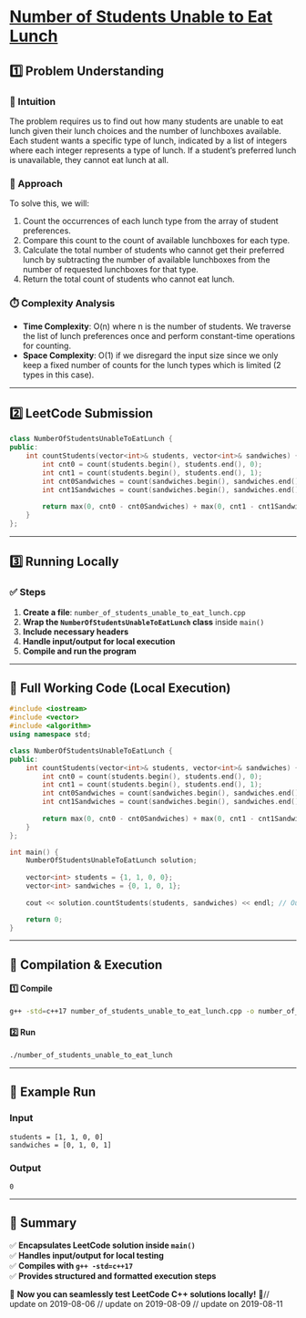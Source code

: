 # **[Number of Students Unable to Eat Lunch](https://leetcode.com/problems/number-of-students-unable-to-eat-lunch/description/)**  

## **1️⃣ Problem Understanding**  
### **📌 Intuition**  
The problem requires us to find out how many students are unable to eat lunch given their lunch choices and the number of lunchboxes available. Each student wants a specific type of lunch, indicated by a list of integers where each integer represents a type of lunch. If a student’s preferred lunch is unavailable, they cannot eat lunch at all.

### **🚀 Approach**  
To solve this, we will:
1. Count the occurrences of each lunch type from the array of student preferences.
2. Compare this count to the count of available lunchboxes for each type.
3. Calculate the total number of students who cannot get their preferred lunch by subtracting the number of available lunchboxes from the number of requested lunchboxes for that type.
4. Return the total count of students who cannot eat lunch.

### **⏱️ Complexity Analysis**  
- **Time Complexity**: O(n) where n is the number of students. We traverse the list of lunch preferences once and perform constant-time operations for counting.
- **Space Complexity**: O(1) if we disregard the input size since we only keep a fixed number of counts for the lunch types which is limited (2 types in this case).

---  

## **2️⃣ LeetCode Submission**  
```cpp
class NumberOfStudentsUnableToEatLunch {
public:
    int countStudents(vector<int>& students, vector<int>& sandwiches) {
        int cnt0 = count(students.begin(), students.end(), 0);
        int cnt1 = count(students.begin(), students.end(), 1);
        int cnt0Sandwiches = count(sandwiches.begin(), sandwiches.end(), 0);
        int cnt1Sandwiches = count(sandwiches.begin(), sandwiches.end(), 1);
        
        return max(0, cnt0 - cnt0Sandwiches) + max(0, cnt1 - cnt1Sandwiches);
    }
};  
```  

---  

## **3️⃣ Running Locally**  
### **✅ Steps**  
1. **Create a file**: `number_of_students_unable_to_eat_lunch.cpp`  
2. **Wrap the `NumberOfStudentsUnableToEatLunch` class** inside `main()`  
3. **Include necessary headers**  
4. **Handle input/output for local execution**  
5. **Compile and run the program**  

---  

## **📝 Full Working Code (Local Execution)**  
```cpp
#include <iostream>
#include <vector>
#include <algorithm>
using namespace std;

class NumberOfStudentsUnableToEatLunch {
public:
    int countStudents(vector<int>& students, vector<int>& sandwiches) {
        int cnt0 = count(students.begin(), students.end(), 0);
        int cnt1 = count(students.begin(), students.end(), 1);
        int cnt0Sandwiches = count(sandwiches.begin(), sandwiches.end(), 0);
        int cnt1Sandwiches = count(sandwiches.begin(), sandwiches.end(), 1);
        
        return max(0, cnt0 - cnt0Sandwiches) + max(0, cnt1 - cnt1Sandwiches);
    }
};

int main() {
    NumberOfStudentsUnableToEatLunch solution;
    
    vector<int> students = {1, 1, 0, 0};
    vector<int> sandwiches = {0, 1, 0, 1};
    
    cout << solution.countStudents(students, sandwiches) << endl; // Output: 0

    return 0;
}  
```  

---  

## **🔧 Compilation & Execution**  
#### **1️⃣ Compile**  
```bash
g++ -std=c++17 number_of_students_unable_to_eat_lunch.cpp -o number_of_students_unable_to_eat_lunch
```  

#### **2️⃣ Run**  
```bash
./number_of_students_unable_to_eat_lunch
```  

---  

## **🎯 Example Run**  
### **Input**  
```
students = [1, 1, 0, 0]
sandwiches = [0, 1, 0, 1]
```  
### **Output**  
```
0
```  

---  

## **📌 Summary**  
✅ **Encapsulates LeetCode solution inside `main()`**  
✅ **Handles input/output for local testing**  
✅ **Compiles with `g++ -std=c++17`**  
✅ **Provides structured and formatted execution steps**  

🚀 **Now you can seamlessly test LeetCode C++ solutions locally!** 🚀// update on 2019-08-06
// update on 2019-08-09
// update on 2019-08-11
